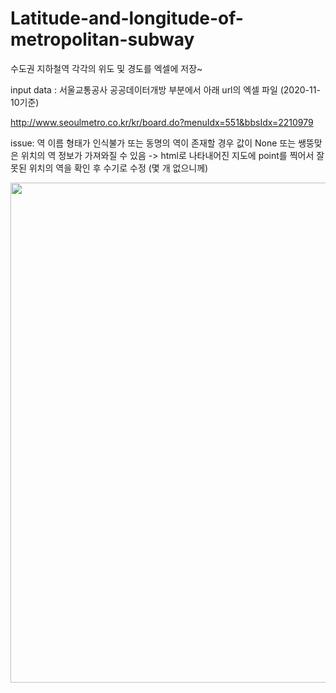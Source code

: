 # Latitude-and-longitude-of-metropolitan-subway
수도권 지하철역 각각의 위도 및 경도를 엑셀에 저장~

input data : 서울교통공사 공공데이터개방 부분에서 아래 url의 엑셀 파일 (2020-11-10기준)

http://www.seoulmetro.co.kr/kr/board.do?menuIdx=551&bbsIdx=2210979

issue: 역 이름 형태가 인식불가 또는 동명의 역이 존재할 경우 값이 None 또는 쌩뚱맞은 위치의 역 정보가 가져와질 수 있음
-> html로 나타내어진 지도에 point를 찍어서 잘못된 위치의 역을 확인 후 수기로 수정 (몇 개 없으니께)

<img width="800" src="https://user-images.githubusercontent.com/57093610/103170791-72953580-488a-11eb-9d8e-f46aba529747.PNG">
